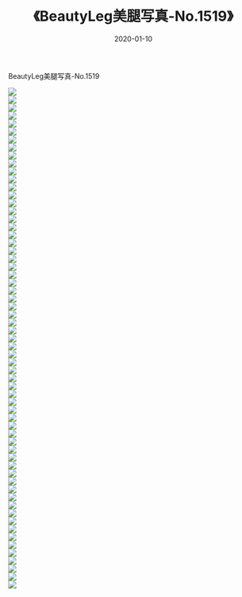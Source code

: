 ﻿---
layout: post
title:  《BeautyLeg美腿写真-No.1519》
date:   2020-01-10
img: http://img.660000.xyz/Sharelink/网络美图/2020/BeautyLeg美腿写真-No.1519/000.jpg
categories: [美女, 清纯, 唯美]
---

BeautyLeg美腿写真-No.1519

  ![](http://img.660000.xyz/Sharelink/网络美图/2020/BeautyLeg美腿写真-No.1519/001.jpg) <br> ![](http://img.660000.xyz/Sharelink/网络美图/2020/BeautyLeg美腿写真-No.1519/002.jpg) <br> ![](http://img.660000.xyz/Sharelink/网络美图/2020/BeautyLeg美腿写真-No.1519/003.jpg) <br> ![](http://img.660000.xyz/Sharelink/网络美图/2020/BeautyLeg美腿写真-No.1519/004.jpg) <br> ![](http://img.660000.xyz/Sharelink/网络美图/2020/BeautyLeg美腿写真-No.1519/005.jpg) <br> ![](http://img.660000.xyz/Sharelink/网络美图/2020/BeautyLeg美腿写真-No.1519/006.jpg) <br> ![](http://img.660000.xyz/Sharelink/网络美图/2020/BeautyLeg美腿写真-No.1519/007.jpg) <br> ![](http://img.660000.xyz/Sharelink/网络美图/2020/BeautyLeg美腿写真-No.1519/008.jpg) <br> ![](http://img.660000.xyz/Sharelink/网络美图/2020/BeautyLeg美腿写真-No.1519/009.jpg) <br> ![](http://img.660000.xyz/Sharelink/网络美图/2020/BeautyLeg美腿写真-No.1519/010.jpg) <br> ![](http://img.660000.xyz/Sharelink/网络美图/2020/BeautyLeg美腿写真-No.1519/011.jpg) <br> ![](http://img.660000.xyz/Sharelink/网络美图/2020/BeautyLeg美腿写真-No.1519/012.jpg) <br> ![](http://img.660000.xyz/Sharelink/网络美图/2020/BeautyLeg美腿写真-No.1519/013.jpg) <br> ![](http://img.660000.xyz/Sharelink/网络美图/2020/BeautyLeg美腿写真-No.1519/014.jpg) <br> ![](http://img.660000.xyz/Sharelink/网络美图/2020/BeautyLeg美腿写真-No.1519/015.jpg) <br> ![](http://img.660000.xyz/Sharelink/网络美图/2020/BeautyLeg美腿写真-No.1519/016.jpg) <br> ![](http://img.660000.xyz/Sharelink/网络美图/2020/BeautyLeg美腿写真-No.1519/017.jpg) <br> ![](http://img.660000.xyz/Sharelink/网络美图/2020/BeautyLeg美腿写真-No.1519/018.jpg) <br> ![](http://img.660000.xyz/Sharelink/网络美图/2020/BeautyLeg美腿写真-No.1519/019.jpg) <br> ![](http://img.660000.xyz/Sharelink/网络美图/2020/BeautyLeg美腿写真-No.1519/020.jpg) <br> ![](http://img.660000.xyz/Sharelink/网络美图/2020/BeautyLeg美腿写真-No.1519/021.jpg) <br> ![](http://img.660000.xyz/Sharelink/网络美图/2020/BeautyLeg美腿写真-No.1519/022.jpg) <br> ![](http://img.660000.xyz/Sharelink/网络美图/2020/BeautyLeg美腿写真-No.1519/023.jpg) <br> ![](http://img.660000.xyz/Sharelink/网络美图/2020/BeautyLeg美腿写真-No.1519/024.jpg) <br> ![](http://img.660000.xyz/Sharelink/网络美图/2020/BeautyLeg美腿写真-No.1519/025.jpg) <br> ![](http://img.660000.xyz/Sharelink/网络美图/2020/BeautyLeg美腿写真-No.1519/026.jpg) <br> ![](http://img.660000.xyz/Sharelink/网络美图/2020/BeautyLeg美腿写真-No.1519/027.jpg) <br> ![](http://img.660000.xyz/Sharelink/网络美图/2020/BeautyLeg美腿写真-No.1519/028.jpg) <br> ![](http://img.660000.xyz/Sharelink/网络美图/2020/BeautyLeg美腿写真-No.1519/029.jpg) <br> ![](http://img.660000.xyz/Sharelink/网络美图/2020/BeautyLeg美腿写真-No.1519/030.jpg) <br> ![](http://img.660000.xyz/Sharelink/网络美图/2020/BeautyLeg美腿写真-No.1519/031.jpg) <br> ![](http://img.660000.xyz/Sharelink/网络美图/2020/BeautyLeg美腿写真-No.1519/032.jpg) <br> ![](http://img.660000.xyz/Sharelink/网络美图/2020/BeautyLeg美腿写真-No.1519/033.jpg) <br> ![](http://img.660000.xyz/Sharelink/网络美图/2020/BeautyLeg美腿写真-No.1519/034.jpg) <br> ![](http://img.660000.xyz/Sharelink/网络美图/2020/BeautyLeg美腿写真-No.1519/035.jpg) <br> ![](http://img.660000.xyz/Sharelink/网络美图/2020/BeautyLeg美腿写真-No.1519/036.jpg) <br> ![](http://img.660000.xyz/Sharelink/网络美图/2020/BeautyLeg美腿写真-No.1519/037.jpg) <br> ![](http://img.660000.xyz/Sharelink/网络美图/2020/BeautyLeg美腿写真-No.1519/038.jpg) <br> ![](http://img.660000.xyz/Sharelink/网络美图/2020/BeautyLeg美腿写真-No.1519/039.jpg) <br> ![](http://img.660000.xyz/Sharelink/网络美图/2020/BeautyLeg美腿写真-No.1519/040.jpg) <br> ![](http://img.660000.xyz/Sharelink/网络美图/2020/BeautyLeg美腿写真-No.1519/041.jpg) <br> ![](http://img.660000.xyz/Sharelink/网络美图/2020/BeautyLeg美腿写真-No.1519/042.jpg) <br> ![](http://img.660000.xyz/Sharelink/网络美图/2020/BeautyLeg美腿写真-No.1519/043.jpg) <br> ![](http://img.660000.xyz/Sharelink/网络美图/2020/BeautyLeg美腿写真-No.1519/044.jpg) <br> ![](http://img.660000.xyz/Sharelink/网络美图/2020/BeautyLeg美腿写真-No.1519/045.jpg) <br> ![](http://img.660000.xyz/Sharelink/网络美图/2020/BeautyLeg美腿写真-No.1519/046.jpg) <br> ![](http://img.660000.xyz/Sharelink/网络美图/2020/BeautyLeg美腿写真-No.1519/047.jpg) <br> ![](http://img.660000.xyz/Sharelink/网络美图/2020/BeautyLeg美腿写真-No.1519/048.jpg) <br> ![](http://img.660000.xyz/Sharelink/网络美图/2020/BeautyLeg美腿写真-No.1519/049.jpg) <br> ![](http://img.660000.xyz/Sharelink/网络美图/2020/BeautyLeg美腿写真-No.1519/050.jpg) <br> ![](http://img.660000.xyz/Sharelink/网络美图/2020/BeautyLeg美腿写真-No.1519/051.jpg) <br> ![](http://img.660000.xyz/Sharelink/网络美图/2020/BeautyLeg美腿写真-No.1519/052.jpg) <br> ![](http://img.660000.xyz/Sharelink/网络美图/2020/BeautyLeg美腿写真-No.1519/053.jpg) <br> ![](http://img.660000.xyz/Sharelink/网络美图/2020/BeautyLeg美腿写真-No.1519/054.jpg) <br> ![](http://img.660000.xyz/Sharelink/网络美图/2020/BeautyLeg美腿写真-No.1519/055.jpg) <br> ![](http://img.660000.xyz/Sharelink/网络美图/2020/BeautyLeg美腿写真-No.1519/056.jpg) <br> ![](http://img.660000.xyz/Sharelink/网络美图/2020/BeautyLeg美腿写真-No.1519/057.jpg) <br> ![](http://img.660000.xyz/Sharelink/网络美图/2020/BeautyLeg美腿写真-No.1519/058.jpg) <br> ![](http://img.660000.xyz/Sharelink/网络美图/2020/BeautyLeg美腿写真-No.1519/059.jpg) <br> ![](http://img.660000.xyz/Sharelink/网络美图/2020/BeautyLeg美腿写真-No.1519/060.jpg) <br> ![](http://img.660000.xyz/Sharelink/网络美图/2020/BeautyLeg美腿写真-No.1519/061.jpg) <br> ![](http://img.660000.xyz/Sharelink/网络美图/2020/BeautyLeg美腿写真-No.1519/062.jpg) <br> ![](http://img.660000.xyz/Sharelink/网络美图/2020/BeautyLeg美腿写真-No.1519/063.jpg) <br>
